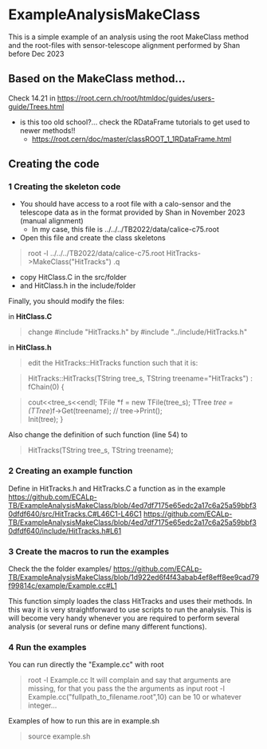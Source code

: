 # ExampleAnalysisMakeClass
This is a simple example of an analysis using the root MakeClass method and the root-files with sensor-telescope alignment performed by Shan before Dec 2023

## Based on the MakeClass method...

Check 14.21 in https://root.cern.ch/root/htmldoc/guides/users-guide/Trees.html

* is this too old school?... check the RDataFrame tutorials to get used to newer methods!!
  * https://root.cern/doc/master/classROOT_1_1RDataFrame.html
 
## Creating the code

### 1 Creating the skeleton code

* You should have access to a root file with a calo-sensor and the telescope data as in the format provided by Shan in November 2023 (manual alignment)
  * In my case, this file is ../../../TB2022/data/calice-c75.root
* Open this file and create the class skeletons

> root -l ../../../TB2022/data/calice-c75.root
> HitTracks->MakeClass("HitTracks")
> .q

* copy HitClass.C in the src/folder
* and HitClass.h in the include/folder

Finally, you should modify the files:

in **HitClass.C**
>change #include "HitTracks.h" by #include "../include/HitTracks.h"

in **HitClass.h**
> edit the HitTracks::HitTracks function such that it is:

> HitTracks::HitTracks(TString tree_s, TString treename="HitTracks") : fChain(0) 
> {

>   cout<<tree_s<<endl;
>   TFile *f = new TFile(tree_s);
>   TTree *tree = (TTree*)f->Get(treename);
>   //  tree->Print();                                                                                                                                                                                       
>   Init(tree);
> }

Also change the definition of such function (line 54) to
>  HitTracks(TString tree_s, TString treename);

### 2 Creating an example function

Define in HitTracks.h and HitTracks.C a function as in the example
https://github.com/ECALp-TB/ExampleAnalysisMakeClass/blob/4ed7df7175e65edc2a17c6a25a59bbf30dfdf640/src/HitTracks.C#L46C1-L46C1
https://github.com/ECALp-TB/ExampleAnalysisMakeClass/blob/4ed7df7175e65edc2a17c6a25a59bbf30dfdf640/include/HitTracks.h#L61

### 3 Create the macros to run the examples

Check the the folder examples/
https://github.com/ECALp-TB/ExampleAnalysisMakeClass/blob/1d922ed6f4f43abab4ef8eff8ee9cad79f99814c/example/Example.cc#L1

This function simply loades the class HitTracks and uses their methods. In this way it is very straightforward to use scripts to run the analysis.
This is will become very handy whenever you are required to perform several analysis (or several runs or define many different functions).

### 4 Run the examples

You can run directly the "Example.cc" with root
> root -l Example.cc
It will complain and say that arguments are missing, for that you pass the the arguments as input
> root -l Example.cc\("fullpath_to_filename.root",10\)
can be 10 or whatever integer...

Examples of how to run this are in example.sh

> source example.sh



